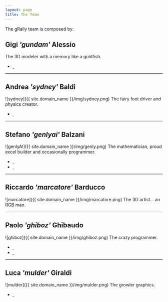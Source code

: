 ```yaml
---
layout: page
title: The Team
---
```


The gRally team is composed by:

## Gigi *'gundam'* Alessio
The 3D modeler with a memory like a goldfish.

<ul>
    <li class="fa fa-twitter"><a href="https://twitter.com/GGA2014" target="_blank">&nbsp;</a></li>
</ul>

---

## Andrea *'sydney'* Baldi
![sydney]({{ site.domain_name }}/img/sydney.png)
The fairy foot driver and physics creator.
<ul>
    <li class="fa fa-globe"><a href="http://www.andreabaldi.net" target="_blank">&nbsp;</a></li>
</ul>

---

## Stefano *'genlyai'* Balzani
![genlyAI]({{ site.domain_name }}/img/genly.png)
The mathematician, proud excel builder and occasionally programmer.

<ul>
    <li class="fa fa-twitter"><a href="https://twitter.com/Genly_Ai" target="_blank">&nbsp;</a></li>
    <li class="fa fa-globe"><a href="http://www.genlyai.net" target="_blank">&nbsp;</a></li>
</ul>

---

## Riccardo *'marcatore'* Barducco
![marcatore]({{ site.domain_name }}/img/marcatore.png)
The 3D artist... an RGB man.

---

## Paolo *'ghiboz'* Ghibaudo
![ghiboz]({{ site.domain_name }}/img/ghiboz.png)
The crazy programmer.

<ul>
    <a href="https://twitter.com/ghiboz" target="_blank"><li class="fa fa-twitter">&nbsp;</li></a>
    <a href="http://www.ghiboz.com" target="_blank"><li class="fa fa-globe">&nbsp;</li></a>
</ul>

---

## Luca *'mulder'* Giraldi
![mulder]({{ site.domain_name }}/img/mulder.png)
The growler graphics.

<ul>
    <li class="fa fa-globe"><a href="http://www.formulazero.it" target="_blank">&nbsp;</a></li>
</ul>
